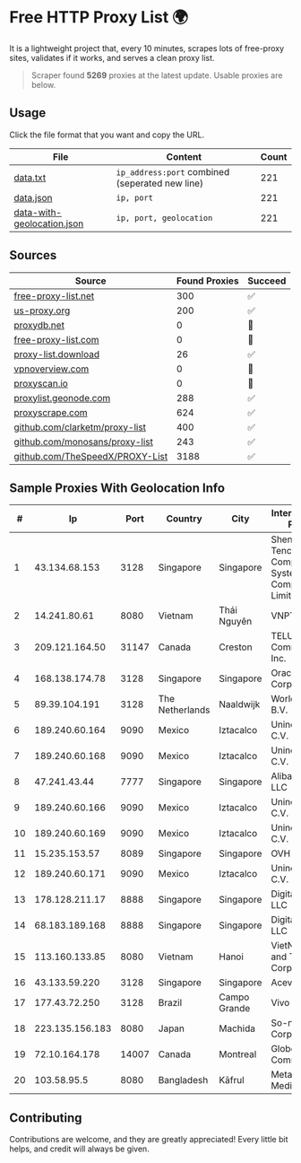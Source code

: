 
# Free HTTP Proxy List 🌍

It is a lightweight project that, every 10 minutes, scrapes lots of free-proxy sites, validates if it works, and serves a clean proxy list.


> Scraper found **5269** proxies at the latest update. Usable proxies are below.

## Usage

Click the file format that you want and copy the URL.


|File|Content|Count|
|----|-------|-----|
|[data.txt](https://raw.githubusercontent.com/themiralay/Proxy-List-World/master/data.txt)|`ip_address:port` combined (seperated new line)|221|
|[data.json](https://raw.githubusercontent.com/themiralay/Proxy-List-World/master/data.json)|`ip, port`|221|
|[data-with-geolocation.json](https://raw.githubusercontent.com/themiralay/Proxy-List-World/master/data-with-geolocation.json)|`ip, port, geolocation`|221|

## Sources

|Source|Found Proxies|Succeed|
|------|-------------|-------|
|[free-proxy-list.net](https://free-proxy-list.net)|300|✅|
|[us-proxy.org](https://www.us-proxy.org)|200|✅|
|[proxydb.net](http://proxydb.net)|0|🚫|
|[free-proxy-list.com](https://free-proxy-list.com/?page=&port=&type%5B%5D=http&type%5B%5D=https&up_time=0&search=Search)|0|🚫|
|[proxy-list.download](https://www.proxy-list.download/HTTP)|26|✅|
|[vpnoverview.com](https://vpnoverview.com/privacy/anonymous-browsing/free-proxy-servers)|0|🚫|
|[proxyscan.io](https://www.proxyscan.io)|0|🚫|
|[proxylist.geonode.com](https://proxylist.geonode.com/api/proxy-list?limit=300&page=1&sort_by=lastChecked&sort_type=desc&protocols=http,https)|288|✅|
|[proxyscrape.com](https://api.proxyscrape.com/v2/?request=displayproxies&protocol=http&timeout=10000&country=all&ssl=all&anonymity=all)|624|✅|
|[github.com/clarketm/proxy-list](https://raw.githubusercontent.com/clarketm/proxy-list/master/proxy-list-raw.txt)|400|✅|
|[github.com/monosans/proxy-list](https://raw.githubusercontent.com/monosans/proxy-list/main/proxies/http.txt)|243|✅|
|[github.com/TheSpeedX/PROXY-List](https://raw.githubusercontent.com/TheSpeedX/PROXY-List/master/http.txt)|3188|✅|


## Sample Proxies With Geolocation Info

|#|Ip|Port|Country|City|Internet Service Provider|
|-|--|----|-------|----|-------------------------|
|1|43.134.68.153|3128|Singapore|Singapore|Shenzhen Tencent Computer Systems Company Limited|
|2|14.241.80.61|8080|Vietnam|Thái Nguyên|VNPT|
|3|209.121.164.50|31147|Canada|Creston|TELUS Communications Inc.|
|4|168.138.174.78|3128|Singapore|Singapore|Oracle Corporation|
|5|89.39.104.191|3128|The Netherlands|Naaldwijk|WorldStream B.V.|
|6|189.240.60.164|9090|Mexico|Iztacalco|Uninet S.A. de C.V.|
|7|189.240.60.168|9090|Mexico|Iztacalco|Uninet S.A. de C.V.|
|8|47.241.43.44|7777|Singapore|Singapore|Alibaba Cloud LLC|
|9|189.240.60.166|9090|Mexico|Iztacalco|Uninet S.A. de C.V.|
|10|189.240.60.169|9090|Mexico|Iztacalco|Uninet S.A. de C.V.|
|11|15.235.153.57|8089|Singapore|Singapore|OVH Hosting|
|12|189.240.60.171|9090|Mexico|Iztacalco|Uninet S.A. de C.V.|
|13|178.128.211.17|8888|Singapore|Singapore|DigitalOcean, LLC|
|14|68.183.189.168|8888|Singapore|Singapore|DigitalOcean, LLC|
|15|113.160.133.85|8080|Vietnam|Hanoi|VietNam Post and Telecom Corporation|
|16|43.133.59.220|3128|Singapore|Singapore|Aceville Pte.ltd|
|17|177.43.72.250|3128|Brazil|Campo Grande|Vivo|
|18|223.135.156.183|8080|Japan|Machida|So-net Corporation|
|19|72.10.164.178|14007|Canada|Montreal|GloboTech Communications|
|20|103.58.95.5|8080|Bangladesh|Kāfrul|Metaphor Digital Media|



## Contributing

Contributions are welcome, and they are greatly appreciated! Every
little bit helps, and credit will always be given.


